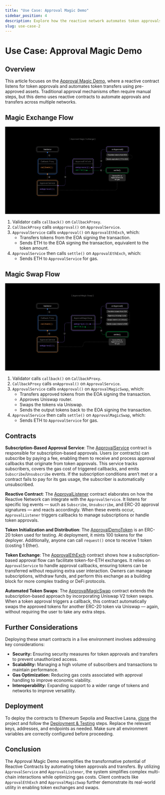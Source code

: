 ```yaml
---
title: "Use Case: Approval Magic Demo"
sidebar_position: 4
description: Explore how the reactive network automates token approvals and transfers across multiple chains. Learn about the ApprovalService, ApprovalListener, and client contracts like ApprovalEthExch and ApprovalMagicSwap, and how they optimize gas costs while ensuring secure, real-time token interactions. Gain practical insights into its setup, functionality, and deployment.
slug: use-case-2
---
```


# Use Case: Approval Magic Demo

## Overview

This article focuses on the [Approval Magic Demo](https://github.com/Reactive-Network/reactive-smart-contract-demos/tree/main/src/demos/approval-magic), where a reactive contract listens for token approvals and automates token transfers using pre-approved assets. Traditional approval mechanisms often require manual steps, but this demo uses reactive contracts to automate approvals and transfers across multiple networks.

## Magic Exchange Flow

![Exchange](./img/magic-exchange.png)

1. Validator calls `callback()` on `CallbackProxy`.
2. `CallbackProxy` calls `onApproval()` on `ApprovalService`.
3. `ApprovalService` calls `onApproval()` on `ApprovalEthExch`, which:
    - Transfers tokens from the EOA signing the transaction.
    - Sends ETH to the EOA signing the transaction, equivalent to the token amount.
4. `ApprovalService` then calls `settle()` on `ApprovalEthExch`, which:
    - Sends ETH to `ApprovalService` for gas.

## Magic Swap Flow

![Swap](./img/magic-swap.png)

1. Validator calls `callback()` on `CallbackProxy`.
2. `CallbackProxy` calls `onApproval()` on `ApprovalService`.
3. `ApprovalService` calls `onApproval()` on `ApprovalMagicSwap`, which:
    - Transfers approved tokens from the EOA signing the transaction.
    - Approves Uniswap router.
    - Swaps the tokens via Uniswap.
    - Sends the output tokens back to the EOA signing the transaction.
4. `ApprovalService` then calls `settle()` on `ApprovalMagicSwap`, which:
    - Sends ETH to `ApprovalService` for gas.

## Contracts

**Subscription-Based Approval Service**: The [ApprovalService](https://github.com/Reactive-Network/reactive-smart-contract-demos/blob/main/src/demos/approval-magic/ApprovalService.sol) contract is responsible for subscription-based approvals. Users (or contracts) can subscribe by paying a fee, enabling them to receive and process approval callbacks that originate from token approvals. This service tracks subscribers, covers the gas cost of triggered callbacks, and emits `Subscribe`/`Unsubscribe` events. If the subscription conditions aren’t met or a contract fails to pay for its gas usage, the subscriber is automatically unsubscribed.

**Reactive Contract**: The [ApprovalListener](https://github.com/Reactive-Network/reactive-smart-contract-demos/blob/main/src/demos/approval-magic/ApprovalListener.sol) contract elaborates on how the Reactive Network can integrate with the `ApprovalService`. It listens for specific log events — such as `Subscribe`, `Unsubscribe`, and ERC-20 approval signatures — and reacts accordingly. When these events occur, `ApprovalListener` triggers callbacks to manage subscriptions or handle token approvals.

**Token Initialization and Distribution**: The [ApprovalDemoToken](https://github.com/Reactive-Network/reactive-smart-contract-demos/blob/main/src/demos/approval-magic/ApprovalDemoToken.sol) is an ERC-20 token used for testing. At deployment, it mints 100 tokens for the deployer. Additionally, anyone can call `request()` once to receive 1 token (costing 1 Ether).

**Token Exchange**: The [ApprovalEthExch](https://github.com/Reactive-Network/reactive-smart-contract-demos/blob/main/src/demos/approval-magic/ApprovalEthExch.sol) contract shows how a subscription-based approval flow can facilitate token-for-ETH exchanges. It relies on `ApprovalService` to handle approval callbacks, ensuring tokens can be transferred without requiring extra user interaction. Owners can manage subscriptions, withdraw funds, and perform this exchange as a building block for more complex trading or DeFi protocols.

**Automated Token Swaps**: The [ApprovalMagicSwap](https://github.com/Reactive-Network/reactive-smart-contract-demos/blob/main/src/demos/approval-magic/ApprovalMagicSwap.sol) contract extends the subscription-based approach by incorporating Uniswap V2 token swaps. When a token approval triggers a callback, this contract automatically swaps the approved tokens for another ERC-20 token via Uniswap — again, without requiring the user to take any extra steps.

## Further Considerations

Deploying these smart contracts in a live environment involves addressing key considerations:

- **Security:** Ensuring security measures for token approvals and transfers to prevent unauthorized access.
- **Scalability:** Managing a high volume of subscribers and transactions to maintain performance.
- **Gas Optimization:** Reducing gas costs associated with approval handling to improve economic viability.
- **Interoperability:** Expanding support to a wider range of tokens and networks to improve versatility.

## Deployment

To deploy the contracts to Ethereum Sepolia and Reactive Lasna, [clone](https://github.com/Reactive-Network/reactive-smart-contract-demos/tree/main) the project and follow the [Deployment & Testing](https://github.com/Reactive-Network/reactive-smart-contract-demos/tree/main/src/demos/approval-magic) steps. Replace the relevant keys, addresses, and endpoints as needed. Make sure all environment variables are correctly configured before proceeding.

## Conclusion

The Approval Magic Demo exemplifies the transformative potential of Reactive Contracts by automating token approvals and transfers. By utilizing `ApprovalService` and `ApprovalListener`, the system simplifies complex multi-chain interactions while optimizing gas costs. Client contracts like `ApprovalEthExch` and `ApprovalMagicSwap` further demonstrate its real-world utility in enabling token exchanges and swaps.